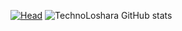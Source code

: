 [![Head](https://i.postimg.cc/25GC4tZf/1.png)](https://github.com/TechnoLoshara)
![TechnoLoshara GitHub stats](https://github-readme-stats.vercel.app/api?username=TechnoLoshara&theme=dark&show_icons=true)
